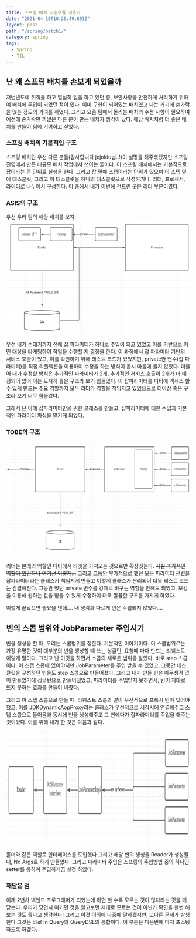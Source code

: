 ```yaml
---
title: 스프링 배치 좌충우돌 적응기
date: "2021-04-10T10:20:49.891Z"
layout: post
path: "/spring/batch1/"
category: spring
tags:
  - Spring
  - TIL
---
```


## 난 왜 스프링 배치를 손보게 되었을까

저번년도에 취직을 하고 열심히 일을 하고 있던 중, 보안사항을 안전하게 처리하기 위하여 배치에 투입이 되었던 적이 있다.
이미 구현이 되어있는 배치였고 나는 거기에 숟가락을 얹는 정도의 기여를 하였다. 그리고 요즘 팀에서 돌리는 배치의 수정 사항이 필요하여
예전에 숟가락만 끼얹은 다른 분이 만든 배치가 생각이 났다. 해당 배치처럼 더 좋은 배치를 만들어 팀에 기여하고 싶었다.

### 스프링 배치의 기본적인 구조

스프링 배치란 우선 다른 분들(감사합니다 jojoldu님..!)이 설명을 해주셨겠지만 스프링 진영에서 만든 대규모 배치 작업에서 쓰이는 툴이다.
이 스프링 배치에서는 기본적으로 잡이라는 큰 단위로 실행을 한다. 그리고 잡 밑에 스텝이라는 단위가 있으며 이 스텝 밑에 태스클릿, 그리고 이 태스클릿을 하나의 태스클릿으로 작성하거나, 리더, 프로세서, 라이터로 나누어서 구성한다. 이 중에서 내가 이번에 건드린 곳은 리더 부분이였다.

<!--more-->

### ASIS의 구조

우선 우리 팀의 해당 배치를 보자. <br/>
<img style="height: 310px;" src="./ASIS.png" alt="ASIS Architecture" />

우선 내가 손대기까지 전에 잡 파라미터가 하나로 주입이 되고 있었고 이를 기반으로 어떤 대상을 타게팅하여 작업을 수행할 지 결정을 한다.
이 과정에서 잡 파라미터 기반의 서비스 호출이 있고, 이를 확인하기 위해 테스트 코드가 있었지만, private한 변수(잡 파라미터)를 직접 리플렉션을 이용하여 수정을 하는 방식이 몹시 마음에 들지 않았다.
더불어 내가 수정할 방식은 추가적인 파라미터가 2개, 추가적인 서비스 호출이 2개가 더 예정되어 있어 이는 도저히 좋은 구조라 보기 힘들었다.
이 잡파라미터를 디비에 액세스 할 수 있게 만드는 주요 역할까지 모두 리더가 역할을 책임지고 있었으므로 더이상 좋은 구조라 보기 너무 힘들었다.

그래서 난 아예 잡파라미터만을 위한 클래스를 만들고, 잡파라미터에 대한 주입과 기본적인 파라미터 파싱을 맡기게 되었다.

### TOBE의 구조

<img style="height: 310px;" src="./TOBE.png" alt="TOBE Architecture" />

리더는 본래의 역할인 디비에서 타겟을 가져오는 것으로만 확정짓는다. ~~사실 추가적인 역할이 있긴하나 여기선 이렇게...~~
그리고 그동안 부가적으로 했던 모든 파라미터 관련을 잡파라미터라는 클래스가 책임지게 만들고 이렇게 클래스가 분리되어 더욱 테스트 코드는 간결해진다.
그동안 했던 private 변수를 강제로 바꾸는 역할을 안해도 되었고, 모킹을 이용해 원하는 값을 받을 수 있게 수정하여 더욱 깔끔한 구조를 가지게 하였다.

이렇게 끝났으면 좋았을 텐데.... 내 생각과 다르게 빈은 주입되지 않았다....

## 빈의 스콥 범위와 JobParameter 주입시기

빈을 생성을 할 때, 우리는 스콥범위를 정한다. 기본적인 이야기이다. 이 스콥범위로는 가장 유명한 것이 대부분의 빈을 생성할 때 쓰는 싱글턴, 요청때 마다 만드는 리퀘스트 이렇게 말이다. 그리고 난 이것을 하면서 스콥의 새로운 범위를 알았다. 바로 step 스콥이다.
이 스텝 스콥에 있어야지만 JobParameter를 주입 받을 수 있었고, 그동안 태스클릿을 구성하던 빈들도 step 스콥으로 만들어졌다. 그리고 내가 만들 빈은 아무생각 없이 만들었기에 싱글턴으로 만들어졌었고, 파라미터를 주입받지 못하면서, 빈이 제대로 뜨지 못하는 효과를 만들어 버렸다.

그리고 이 스텝 스콥으로 만들 때, 리퀘스트 스콥과 같이 우선적으로 프록시 빈이 있어야했고, 이를 JDKDynamicAopProxy라는 클래스가 우선적으로 시작시에 연결해주고 스텝 스콥으로 들어옴과 동시에 빈을 생성해주고 그 빈에다가 잡파라미터를 주입을 해주는 것이었다. 이를 위해 내가 한 것은 다음과 같다.

<img style="height: 310px;" src="./last.png" alt="last Architecture" />

홀더와 같은 역할로 인터페이스를 도입했다.그리고 해당 빈의 생성을 Reader가 생성될 때, No Args로 하게 만들었다. 그리고 파라미터 주입은 스프링의 주입방법 중의 하나인 setter를 통하여 주입하게끔 설정 하였다.

### 깨달은 점

이제 2년차 백엔드 프로그래머가 되었는데 하면 할 수록 모르는 것이 많다라는 것을 깨닫는다.
우리가 당연시 여기던 것을 알고보면 제대로 모르는 것이 아닌가 확인을 한번 해보는 것도 좋다고 생각한다!
그리고 이것 이외에 나중에 말하겠지만, 또다른 문제가 발생한다 그것은 바로 In Query와 QueryDSL의 통합이다. 이 부분은 다음번에 마저 포스팅 하도록 하겠다.
